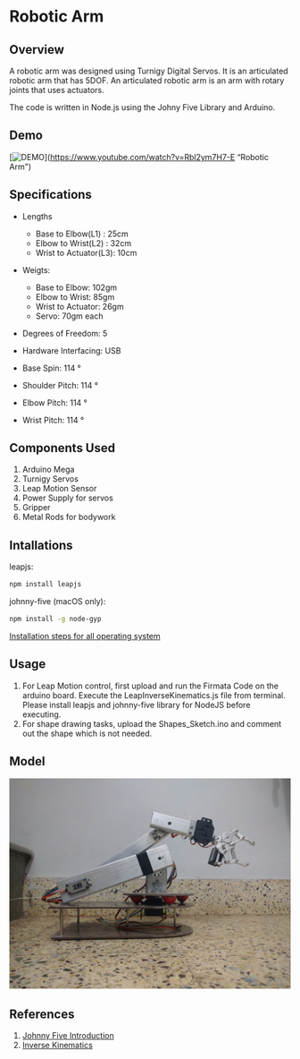 # Robotic Arm
## Overview
A robotic arm was designed using Turnigy Digital Servos. It is an articulated robotic arm that has 5DOF. An articulated robotic arm is an arm with rotary joints that uses actuators.

The code is written in Node.js using the Johny Five Library and Arduino.

## Demo
[![DEMO](/Images/RoboticArm_Demo.gif?raw=true "Optional Title")](https://www.youtube.com/watch?v=Rbl2ym7H7-E “Robotic Arm")

## Specifications
* Lengths
  * Base to Elbow(L1) : 25cm
  * Elbow to Wrist(L2) : 32cm
  * Wrist to Actuator(L3): 10cm

* Weigts:
  * Base to Elbow: 102gm
  * Elbow to Wrist: 85gm
  * Wrist to Actuator: 26gm
  * Servo: 70gm each

* Degrees of Freedom: 5
* Hardware Interfacing: USB
* Base Spin: 114 &#176;
* Shoulder Pitch: 114 &#176;
* Elbow Pitch: 114 &#176;
* Wrist Pitch: 114 &#176;

## Components Used
1. Arduino Mega
2. Turnigy Servos
3. Leap Motion Sensor
4. Power Supply for servos
5. Gripper
6. Metal Rods for bodywork

## Intallations
leapjs:
```sh
npm install leapjs
```
johnny-five (macOS only):
```sh
npm install -g node-gyp
```
[Installation steps for all operating system](https://github.com/rwaldron/johnny-five/wiki/Getting-Started)

## Usage
1. For Leap Motion control, first upload and run the Firmata Code on the arduino board. Execute the LeapInverseKinematics.js file from terminal. Please install leapjs and johnny-five library for NodeJS before executing.
2. For shape drawing tasks, upload the Shapes_Sketch.ino and comment out the shape which is not needed.

## Model
![Model](/Images/RoboticArm.jpg?raw=true "Optional Title")

## References
1. [Johnny Five Introduction](http://johnny-five.io)
2. [Inverse Kinematics](http://www.societyofrobots.com/robot_arm_tutorial.shtml)

